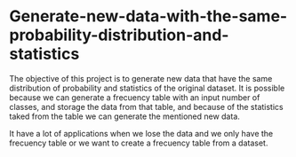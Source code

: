 # Generate-new-data-with-the-same-probability-distribution-and-statistics

The objective of this project is to generate new data that have the same distribution of probability and statistics of the original dataset. It is possible because we can generate a frecuency table with an input number of classes, and storage the data from that table, and because of the statistics taked from the table we can generate the mentioned new data. 

It have a lot of applications when we lose the data and we only have the frecuency table or we want to create a frecuency table from a dataset.
